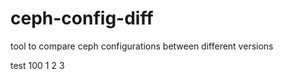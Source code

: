 # ceph-config-diff
tool to compare ceph configurations between different versions

test 100 1 2 3
 
